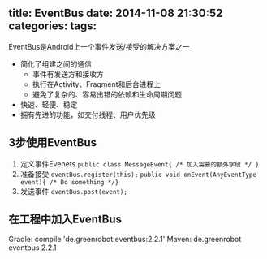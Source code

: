 title: EventBus
date: 2014-11-08 21:30:52
categories:
tags:
---
EventBus是Android上一个事件发送/接受的解决方案之一
- 简化了组建之间的通信
	- 事件有发送方和接收方
	- 执行在Activity、Fragment和后台进程上
	- 避免了复杂的、容易出错的依赖和生命周期问题
- 快速、轻便、稳定
- 拥有先进的功能，如交付线程、用户优先级
<!--more-->
## 3步使用EventBus
1. 定义事件Evenets
`public class MessageEvent{ /* 加入需要的额外字段 */ }`
2. 准备接受
`eventBus.register(this);`
`public void onEvent(AnyEventType event){ /* Do something */}`
3. 发送事件
`eventBus.post(event);`
## 在工程中加入EventBus
Gradle:
	compile 'de.greenrobot:eventbus:2.2.1'
Maven:
	<dependency>
		<groupId>de.greenrobot</groupId>
		<artifactId>eventbus</artifactId>
		<version>2.2.1</version>
	</dependency>
	